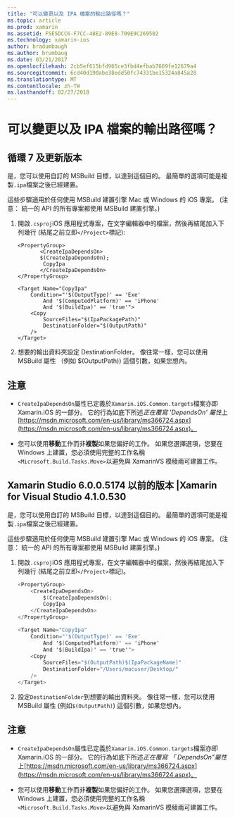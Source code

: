 ```yaml
---
title: "可以變更以及 IPA 檔案的輸出路徑嗎？"
ms.topic: article
ms.prod: xamarin
ms.assetid: F5E5DCC6-F7CC-48E2-89E8-709E9C269502
ms.technology: xamarin-ios
author: bradumbaugh
ms.author: brumbaug
ms.date: 03/21/2017
ms.openlocfilehash: 2cb5ef615bfd965ce3fbd4efbab7669fe12679a4
ms.sourcegitcommit: 6cd40d190abe38edd50fc74331be15324a845a28
ms.translationtype: MT
ms.contentlocale: zh-TW
ms.lasthandoff: 02/27/2018
---
```

# <a name="can-i-change-the-output-path-of-the-ipa-file"></a>可以變更以及 IPA 檔案的輸出路徑嗎？

## <a name="for-cycle-7-and-higher"></a>循環 7 及更新版本
是，您可以使用自訂的 MSBuild 目標，以達到這個目的。 最簡單的選項可能是複製`.ipa`檔案之後已經建置。

這些步驟適用於任何使用 MSBuild 建置引擎 Mac 或 Windows 的 iOS 專案。 (注意： 統一的 API 的所有專案都使用 MSBuild 建置引擎。)

1. 開啟`.csproj`iOS 應用程式專案，在文字編輯器中的檔案，然後再結尾加入下列幾行 (結尾之前立即`</Project>`標記):
    
    ```
    <PropertyGroup>
           <CreateIpaDependsOn>
           $(CreateIpaDependsOn);
            CopyIpa
           </CreateIpaDependsOn>
    </PropertyGroup>
    
    <Target Name="CopyIpa"
        Condition="'$(OutputType)' == 'Exe'
            And '$(ComputedPlatform)' == 'iPhone'
            And '$(BuildIpa)' == 'true'">
        <Copy
            SourceFiles="$(IpaPackagePath)"
            DestinationFolder="$(OutputPath)"
        />
    </Target>
    ```

2. 想要的輸出資料夾設定 DestinationFolder。 像往常一樣，您可以使用 MSBuild 屬性 （例如 $(OutputPath)) 這個引數，如果您想內。

## <a name="notes"></a>注意
- `CreateIpaDependsOn`屬性已定義於`Xamarin.iOS.Common.targets`檔案亦即 Xamarin.iOS 的一部分。 它的行為如底下所述*正在覆寫 'DependsOn' 屬性*上[https://msdn.microsoft.com/en-us/library/ms366724.aspx](https://msdn.microsoft.com/en-us/library/ms366724.aspx)。

- 您可以使用**移動**工作而非**複製**如果您偏好的工作。 如果您選擇選項，您要在 Windows 上建置，您必須使用完整的工作名稱`<Microsoft.Build.Tasks.Move>`以避免與 XamarinVS 模稜兩可建置工作。

## <a name="for-versions-before-xamarin-studio-6005174--xamarin-for-visual-studio-410530"></a>Xamarin Studio 6.0.0.5174 以前的版本 |Xamarin for Visual Studio 4.1.0.530

是，您可以使用自訂的 MSBuild 目標，以達到這個目的。 最簡單的選項可能是複製`.ipa`檔案之後已經建置。

這些步驟適用於任何使用 MSBuild 建置引擎 Mac 或 Windows 的 iOS 專案。 (注意： 統一的 API 的所有專案都使用 MSBuild 建置引擎。)

1. 開啟`.csproj`iOS 應用程式專案，在文字編輯器中的檔案，然後再結尾加入下列幾行 (結尾之前立即`</Project>`標記)。

    ```csharp
    <PropertyGroup>
        <CreateIpaDependsOn>
            $(CreateIpaDependsOn);
            CopyIpa
        </CreateIpaDependsOn>
    </PropertyGroup>
    
    <Target Name="CopyIpa"
        Condition="'$(OutputType)' == 'Exe'
            And '$(ComputedPlatform)' == 'iPhone'
            And '$(BuildIpa)' == 'true'">
        <Copy
            SourceFiles="$(OutputPath)$(IpaPackageName)"
            DestinationFolder="/Users/macuser/Desktop/"
        />
    </Target>
    ```

2. 設定`DestinationFolder`到想要的輸出資料夾。 像往常一樣，您可以使用 MSBuild 屬性 (例如`$(OutputPath)`) 這個引數，如果您想內。

## <a name="notes"></a>注意
- `CreateIpaDependsOn`屬性已定義於`Xamarin.iOS.Common.targets`檔案亦即 Xamarin.iOS 的一部分。 它的行為如底下所述*正在覆寫 「 DependsOn"屬性*上[https://msdn.microsoft.com/en-us/library/ms366724.aspx](https://msdn.microsoft.com/en-us/library/ms366724.aspx)。

- 您可以使用**移動**工作而非**複製**如果您偏好的工作。 如果您選擇選項，您要在 Windows 上建置，您必須使用完整的工作名稱`<Microsoft.Build.Tasks.Move>`以避免與 XamarinVS 模稜兩可建置工作。
